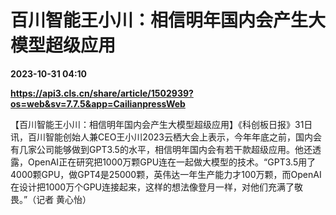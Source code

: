 # 百川智能王小川：相信明年国内会产生大模型超级应用

**2023-10-31 04:10**

**https://api3.cls.cn/share/article/1502939?os=web&sv=7.7.5&app=CailianpressWeb**

【百川智能王小川：相信明年国内会产生大模型超级应用】《科创板日报》31日讯，百川智能创始人兼CEO王小川2023云栖大会上表示，今年年底之前，国内会有几家公司能够做到GPT3.5的水平，相信明年国内会有若干款超级应用。他还透露，OpenAI正在研究把1000万颗GPU连在一起做大模型的技术。“GPT3.5用了4000颗GPU，做GPT4是25000颗，英伟达一年生产能力才100万颗，而OpenAI在设计把1000万个GPU连接起来，这样的想法像登月一样，对他们充满了敬畏。”（记者 黄心怡）